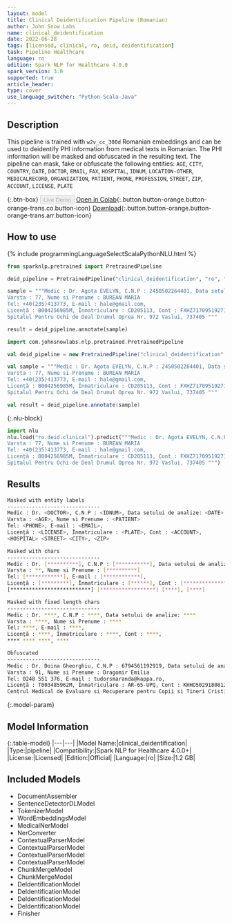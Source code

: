 ```yaml
---
layout: model
title: Clinical Deidentification Pipeline (Romanian)
author: John Snow Labs
name: clinical_deidentification
date: 2022-06-28
tags: [licensed, clinical, ro, deid, deidentification]
task: Pipeline Healthcare
language: ro
edition: Spark NLP for Healthcare 4.0.0
spark_version: 3.0
supported: true
article_header:
type: cover
use_language_switcher: "Python-Scala-Java"
---
```


## Description

This pipeline is trained with `w2v_cc_300d` Romanian embeddings and can be used to deidentify PHI information from medical texts in Romanian. The PHI information will be masked and obfuscated in the resulting text. The pipeline can mask, fake or obfuscate the following entities: `AGE`, `CITY`, `COUNTRY`, `DATE`, `DOCTOR`, `EMAIL`, `FAX`, `HOSPITAL`, `IDNUM`, `LOCATION-OTHER`, `MEDICALRECORD`, `ORGANIZATION`, `PATIENT`, `PHONE`, `PROFESSION`, `STREET`, `ZIP`, `ACCOUNT`, `LICENSE`, `PLATE`

{:.btn-box}
<button class="button button-orange" disabled>Live Demo</button>
[Open in Colab](https://colab.research.google.com/github/JohnSnowLabs/spark-nlp-workshop/blob/master/tutorials/Certification_Trainings/Healthcare/4.Clinical_DeIdentification.ipynb){:.button.button-orange.button-orange-trans.co.button-icon}
[Download](https://s3.amazonaws.com/auxdata.johnsnowlabs.com/clinical/models/clinical_deidentification_ro_4.0.0_3.0_1656402882837.zip){:.button.button-orange.button-orange-trans.arr.button-icon}

## How to use



<div class="tabs-box" markdown="1">
{% include programmingLanguageSelectScalaPythonNLU.html %}

```python
from sparknlp.pretrained import PretrainedPipeline

deid_pipeline = PretrainedPipeline("clinical_deidentification", "ro", "clinical/models")

sample = """Medic : Dr. Agota EVELYN, C.N.P : 2450502264401, Data setului de analize: 25 May 2022 
Varsta : 77, Nume si Prenume : BUREAN MARIA 
Tel: +40(235)413773, E-mail : hale@gmail.com,
Licență : B004256985M, Înmatriculare : CD205113, Cont : FXHZ7170951927104999, 
Spitalul Pentru Ochi de Deal Drumul Oprea Nr. 972 Vaslui, 737405 """

result = deid_pipeline.annotate(sample)
```
```scala
import com.johnsnowlabs.nlp.pretrained.PretrainedPipeline

val deid_pipeline = new PretrainedPipeline("clinical_deidentification", "ro", "clinical/models")

val sample = """Medic : Dr. Agota EVELYN, C.N.P : 2450502264401, Data setului de analize: 25 May 2022 
Varsta : 77, Nume si Prenume : BUREAN MARIA 
Tel: +40(235)413773, E-mail : hale@gmail.com,
Licență : B004256985M, Înmatriculare : CD205113, Cont : FXHZ7170951927104999, 
Spitalul Pentru Ochi de Deal Drumul Oprea Nr. 972 Vaslui, 737405 """

val result = deid_pipeline.annotate(sample)
```


{:.nlu-block}
```python
import nlu
nlu.load("ro.deid.clinical").predict("""Medic : Dr. Agota EVELYN, C.N.P : 2450502264401, Data setului de analize: 25 May 2022 
Varsta : 77, Nume si Prenume : BUREAN MARIA 
Tel: +40(235)413773, E-mail : hale@gmail.com,
Licență : B004256985M, Înmatriculare : CD205113, Cont : FXHZ7170951927104999, 
Spitalul Pentru Ochi de Deal Drumul Oprea Nr. 972 Vaslui, 737405 """)
```

</div>

## Results

```bash
Masked with entity labels
------------------------------
Medic : Dr. <DOCTOR>, C.N.P : <IDNUM>, Data setului de analize: <DATE>
Varsta : <AGE>, Nume si Prenume : <PATIENT>
Tel: <PHONE>, E-mail : <EMAIL>,
Licență : <LICENSE>, Înmatriculare : <PLATE>, Cont : <ACCOUNT>, 
<HOSPITAL> <STREET> <CITY>, <ZIP>

Masked with chars
------------------------------
Medic : Dr. [**********], C.N.P : [***********], Data setului de analize: [*********]
Varsta : **, Nume si Prenume : [**********]
Tel: [************], E-mail : [************],
Licență : [*********], Înmatriculare : [******], Cont : [******************], 
[**************************] [******************] [****], [****]

Masked with fixed length chars
------------------------------
Medic : Dr. ****, C.N.P : ****, Data setului de analize: ****
Varsta : ****, Nume si Prenume : ****
Tel: ****, E-mail : ****,
Licență : ****, Înmatriculare : ****, Cont : ****, 
**** **** ****, ****

Obfuscated
------------------------------
Medic : Dr. Doina Gheorghiu, C.N.P : 6794561192919, Data setului de analize: 01-04-2001
Varsta : 91, Nume si Prenume : Dragomir Emilia
Tel: 0248 551 376, E-mail : tudorsmaranda@kappa.ro,
Licență : T003485962M, Înmatriculare : AR-65-UPQ, Cont : KHHO5029180812813651, 
Centrul Medical de Evaluare si Recuperare pentru Copii si Tineri Cristian Serban Buzias Aleea Voinea Curcani, 328479
```

{:.model-param}
## Model Information

{:.table-model}
|---|---|
|Model Name:|clinical_deidentification|
|Type:|pipeline|
|Compatibility:|Spark NLP for Healthcare 4.0.0+|
|License:|Licensed|
|Edition:|Official|
|Language:|ro|
|Size:|1.2 GB|

## Included Models

- DocumentAssembler
- SentenceDetectorDLModel
- TokenizerModel
- WordEmbeddingsModel
- MedicalNerModel
- NerConverter
- ContextualParserModel
- ContextualParserModel
- ContextualParserModel
- ContextualParserModel
- ChunkMergeModel
- ChunkMergeModel
- DeIdentificationModel
- DeIdentificationModel
- DeIdentificationModel
- DeIdentificationModel
- Finisher

